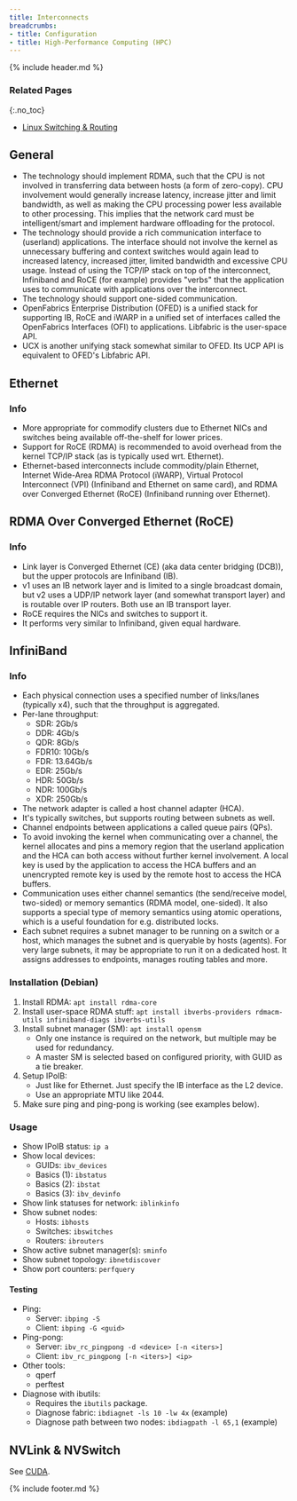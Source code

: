 ```yaml
---
title: Interconnects
breadcrumbs:
- title: Configuration
- title: High-Performance Computing (HPC)
---
```

{% include header.md %}

### Related Pages
{:.no_toc}

- [Linux Switching & Routing](/config/network/linux/)

## General

- The technology should implement RDMA, such that the CPU is not involved in transferring data between hosts (a form of zero-copy). CPU involvement would generally increase latency, increase jitter and limit bandwidth, as well as making the CPU processing power less available to other processing. This implies that the network card must be intelligent/smart and implement hardware offloading for the protocol.
- The technology should provide a rich communication interface to (userland) applications. The interface should not involve the kernel as unnecessary buffering and context switches would again lead to increased latency, increased jitter, limited bandwidth and excessive CPU usage. Instead of using the TCP/IP stack on top of the interconnect, Infiniband and RoCE (for example) provides "verbs" that the application uses to communicate with applications over the interconnect.
- The technology should support one-sided communication.
- OpenFabrics Enterprise Distribution (OFED) is a unified stack for supporting IB, RoCE and iWARP in a unified set of interfaces called the OpenFabrics Interfaces (OFI) to applications. Libfabric is the user-space API.
- UCX is another unifying stack somewhat similar to OFED. Its UCP API is equivalent to OFED's Libfabric API.

## Ethernet

### Info

- More appropriate for commodify clusters due to Ethernet NICs and switches being available off-the-shelf for lower prices.
- Support for RoCE (RDMA) is recommended to avoid overhead from the kernel TCP/IP stack (as is typically used wrt. Ethernet).
- Ethernet-based interconnects include commodity/plain Ethernet, Internet Wide-Area RDMA Protocol (iWARP), Virtual Protocol Interconnect (VPI) (Infiniband and Ethernet on same card), and RDMA over Converged Ethernet (RoCE) (Infiniband running over Ethernet).

## RDMA Over Converged Ethernet (RoCE)

### Info

- Link layer is Converged Ethernet (CE) (aka data center bridging (DCB)), but the upper protocols are Infiniband (IB).
- v1 uses an IB network layer and is limited to a single broadcast domain, but v2 uses a UDP/IP network layer (and somewhat transport layer) and is routable over IP routers. Both use an IB transport layer.
- RoCE requires the NICs and switches to support it.
- It performs very similar to Infiniband, given equal hardware.

## InfiniBand

### Info

- Each physical connection uses a specified number of links/lanes (typically x4), such that the throughput is aggregated.
- Per-lane throughput:
    - SDR: 2Gb/s
    - DDR: 4Gb/s
    - QDR: 8Gb/s
    - FDR10: 10Gb/s
    - FDR: 13.64Gb/s
    - EDR: 25Gb/s
    - HDR: 50Gb/s
    - NDR: 100Gb/s
    - XDR: 250Gb/s
- The network adapter is called a host channel adapter (HCA).
- It's typically switches, but supports routing between subnets as well.
- Channel endpoints between applications a called queue pairs (QPs).
- To avoid invoking the kernel when communicating over a channel, the kernel allocates and pins a memory region that the userland application and the HCA can both access without further kernel involvement. A local key is used by the application to access the HCA buffers and an unencrypted remote key is used by the remote host to access the HCA buffers.
- Communication uses either channel semantics (the send/receive model, two-sided) or memory semantics (RDMA model, one-sided). It also supports a special type of memory semantics using atomic operations, which is a useful foundation for e.g. distributed locks.
- Each subnet requires a subnet manager to be running on a switch or a host, which manages the subnet and is queryable by hosts (agents). For very large subnets, it may be appropriate to run it on a dedicated host. It assigns addresses to endpoints, manages routing tables and more.

### Installation (Debian)

1. Install RDMA: `apt install rdma-core`
1. Install user-space RDMA stuff: `apt install ibverbs-providers rdmacm-utils infiniband-diags ibverbs-utils`
1. Install subnet manager (SM): `apt install opensm`
    - Only one instance is required on the network, but multiple may be used for redundancy.
    - A master SM is selected based on configured priority, with GUID as a tie breaker.
1. Setup IPoIB:
    - Just like for Ethernet. Just specify the IB interface as the L2 device.
    - Use an appropriate MTU like 2044.
1. Make sure ping and ping-pong is working (see examples below).

### Usage

- Show IPoIB status: `ip a`
- Show local devices:
    - GUIDs: `ibv_devices`
    - Basics (1): `ibstatus`
    - Basics (2): `ibstat`
    - Basics (3): `ibv_devinfo`
- Show link statuses for network: `iblinkinfo`
- Show subnet nodes:
    - Hosts: `ibhosts`
    - Switches: `ibswitches`
    - Routers: `ibrouters`
- Show active subnet manager(s): `sminfo`
- Show subnet topology: `ibnetdiscover`
- Show port counters: `perfquery`

#### Testing

- Ping:
    - Server: `ibping -S`
    - Client: `ibping -G <guid>`
- Ping-pong:
    - Server: `ibv_rc_pingpong -d <device> [-n <iters>]`
    - Client: `ibv_rc_pingpong [-n <iters>] <ip>`
- Other tools:
    - qperf
    - perftest
- Diagnose with ibutils:
    - Requires the `ibutils` package.
    - Diagnose fabric: `ibdiagnet -ls 10 -lw 4x` (example)
    - Diagnose path between two nodes: `ibdiagpath -l 65,1` (example)

## NVLink & NVSwitch

See [CUDA](/se/general/cuda/).

{% include footer.md %}
